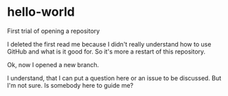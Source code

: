 # hello-world
First trial of opening a repository

I deleted the first read me because I didn't really understand how to use GitHub and what is it good for. So it's more a restart of this repository.

Ok, now I opened a new branch.

I understand, that I can put a question here or an issue to be discussed. But I'm not sure. Is somebody here to guide me?

